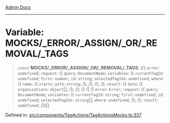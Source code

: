 [Admin Docs](/)

***

# Variable: MOCKS/_ERROR/_ASSIGN/_OR/_REMOVAL/_TAGS

> `const` **MOCKS/_ERROR/_ASSIGN/_OR/_REMOVAL/_TAGS**: (/{ `error`: `undefined`; `request`: /{ `query`: `DocumentNode`; `variables`: /{ `currentTagId`: `undefined`; `first`: `number`; `id`: `string`; `selectedTagIds`: `undefined`; `where`: /{ `name`: /{ `starts_with`: `string`; /}; /}; /}; /}; `result`: /{ `data`: /{ `organizations`: `object`[]; /}; /}; /} /| /{ `error`: `Error`; `request`: /{ `query`: `DocumentNode`; `variables`: /{ `currentTagId`: `string`; `first`: `undefined`; `id`: `undefined`; `selectedTagIds`: `string`[]; `where`: `undefined`; /}; /}; `result`: `undefined`; /})[]

Defined in: [src/components/TagActions/TagActionsMocks.ts:337](https://github.com/PalisadoesFoundation/talawa-admin/blob/main/src/components/TagActions/TagActionsMocks.ts#L337)
